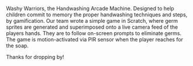 Washy Warriors, the Handwashing Arcade Machine. 
Designed to help children commit to memory the proper handwashing techniques and steps, by gamification.
Our team wrote a simple game in Scratch, where germ sprites are generated and superimposed onto a live camera feed of the players hands. They are to follow on-screen prompts to eliminate germs.
The game is motion-activated via PIR sensor when the player reaches for the soap.

Thanks for dropping by!
